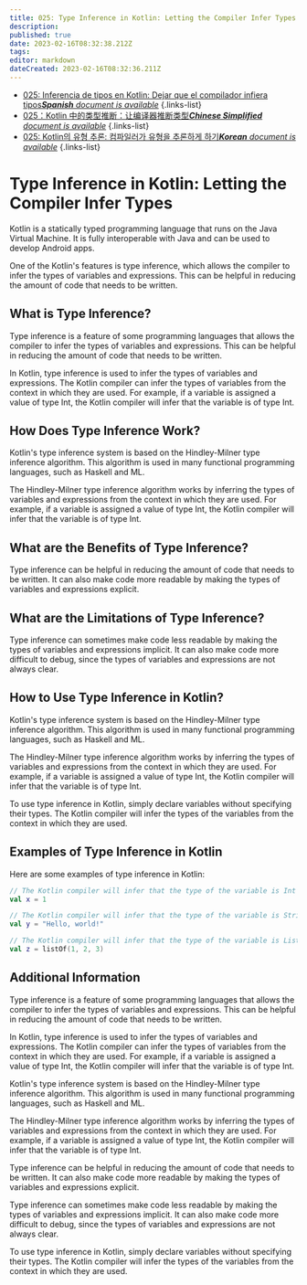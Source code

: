 ```yaml
---
title: 025: Type Inference in Kotlin: Letting the Compiler Infer Types
description: 
published: true
date: 2023-02-16T08:32:38.212Z
tags: 
editor: markdown
dateCreated: 2023-02-16T08:32:36.211Z
---
```


- [025: Inferencia de tipos en Kotlin: Dejar que el compilador infiera tipos***Spanish** document is available*](/es/Knowledge-base/Kotlin/Learning/025-type-inference-in-kotlin-letting-the-compiler-infer-types)
{.links-list}
- [025：Kotlin 中的类型推断：让编译器推断类型***Chinese Simplified** document is available*](/zh/Knowledge-base/Kotlin/Learning/025-type-inference-in-kotlin-letting-the-compiler-infer-types)
{.links-list}
- [025: Kotlin의 유형 추론: 컴파일러가 유형을 추론하게 하기***Korean** document is available*](/ko/Knowledge-base/Kotlin/Learning/025-type-inference-in-kotlin-letting-the-compiler-infer-types)
{.links-list}


# Type Inference in Kotlin: Letting the Compiler Infer Types

Kotlin is a statically typed programming language that runs on the Java Virtual Machine. It is fully interoperable with Java and can be used to develop Android apps.

One of the Kotlin's features is type inference, which allows the compiler to infer the types of variables and expressions. This can be helpful in reducing the amount of code that needs to be written.

## What is Type Inference?

Type inference is a feature of some programming languages that allows the compiler to infer the types of variables and expressions. This can be helpful in reducing the amount of code that needs to be written.

In Kotlin, type inference is used to infer the types of variables and expressions. The Kotlin compiler can infer the types of variables from the context in which they are used. For example, if a variable is assigned a value of type Int, the Kotlin compiler will infer that the variable is of type Int.

## How Does Type Inference Work?

Kotlin's type inference system is based on the Hindley-Milner type inference algorithm. This algorithm is used in many functional programming languages, such as Haskell and ML.

The Hindley-Milner type inference algorithm works by inferring the types of variables and expressions from the context in which they are used. For example, if a variable is assigned a value of type Int, the Kotlin compiler will infer that the variable is of type Int.

## What are the Benefits of Type Inference?

Type inference can be helpful in reducing the amount of code that needs to be written. It can also make code more readable by making the types of variables and expressions explicit.

## What are the Limitations of Type Inference?

Type inference can sometimes make code less readable by making the types of variables and expressions implicit. It can also make code more difficult to debug, since the types of variables and expressions are not always clear.

## How to Use Type Inference in Kotlin?

Kotlin's type inference system is based on the Hindley-Milner type inference algorithm. This algorithm is used in many functional programming languages, such as Haskell and ML.

The Hindley-Milner type inference algorithm works by inferring the types of variables and expressions from the context in which they are used. For example, if a variable is assigned a value of type Int, the Kotlin compiler will infer that the variable is of type Int.

To use type inference in Kotlin, simply declare variables without specifying their types. The Kotlin compiler will infer the types of the variables from the context in which they are used.

## Examples of Type Inference in Kotlin

Here are some examples of type inference in Kotlin:

```kotlin
// The Kotlin compiler will infer that the type of the variable is Int
val x = 1

// The Kotlin compiler will infer that the type of the variable is String
val y = "Hello, world!"

// The Kotlin compiler will infer that the type of the variable is List<Int>
val z = listOf(1, 2, 3)
```

## Additional Information

Type inference is a feature of some programming languages that allows the compiler to infer the types of variables and expressions. This can be helpful in reducing the amount of code that needs to be written.

In Kotlin, type inference is used to infer the types of variables and expressions. The Kotlin compiler can infer the types of variables from the context in which they are used. For example, if a variable is assigned a value of type Int, the Kotlin compiler will infer that the variable is of type Int.

Kotlin's type inference system is based on the Hindley-Milner type inference algorithm. This algorithm is used in many functional programming languages, such as Haskell and ML.

The Hindley-Milner type inference algorithm works by inferring the types of variables and expressions from the context in which they are used. For example, if a variable is assigned a value of type Int, the Kotlin compiler will infer that the variable is of type Int.

Type inference can be helpful in reducing the amount of code that needs to be written. It can also make code more readable by making the types of variables and expressions explicit.

Type inference can sometimes make code less readable by making the types of variables and expressions implicit. It can also make code more difficult to debug, since the types of variables and expressions are not always clear.

To use type inference in Kotlin, simply declare variables without specifying their types. The Kotlin compiler will infer the types of the variables from the context in which they are used.